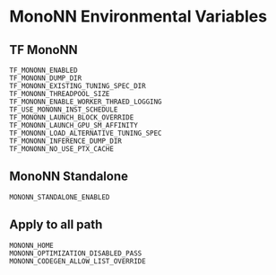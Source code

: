 # MonoNN Environmental Variables

## TF MonoNN 
```
TF_MONONN_ENABLED
TF_MONONN_DUMP_DIR
TF_MONONN_EXISTING_TUNING_SPEC_DIR
TF_MONONN_THREADPOOL_SIZE
TF_MONONN_ENABLE_WORKER_THRAED_LOGGING
TF_USE_MONONN_INST_SCHEDULE
TF_MONONN_LAUNCH_BLOCK_OVERRIDE
TF_MONONN_LAUNCH_GPU_SM_AFFINITY
TF_MONONN_LOAD_ALTERNATIVE_TUNING_SPEC
TF_MONONN_INFERENCE_DUMP_DIR
TF_MONONN_NO_USE_PTX_CACHE
```

## MonoNN Standalone
```
MONONN_STANDALONE_ENABLED
```
## Apply to all path
```
MONONN_HOME
MONONN_OPTIMIZATION_DISABLED_PASS
MONONN_CODEGEN_ALLOW_LIST_OVERRIDE
```
